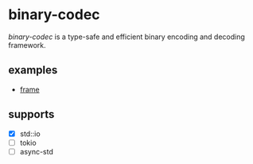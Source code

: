 # binary-codec
_binary-codec_ is a type-safe and efficient binary encoding and decoding framework.

## examples
- [frame](./tests/frame.rs)

## supports
- [x] std::io
- [ ] tokio
- [ ] async-std
